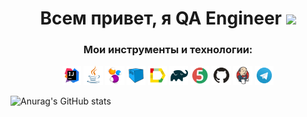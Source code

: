 <h1 align="center">Всем привет, я QA Engineer</a> 
<img src="https://github.com/blackcater/blackcater/raw/main/images/Hi.gif" height="32"/></h1>

<h3 align="center">Мои инструменты и технологии:</h3>

<p align="center">
<a href="https://www.jetbrains.com/idea/"><img width="6%" title="IntelliJ IDEA" src="media/logo/Intelij_IDEA.svg"/></a> 
<a href="https://www.java.com/"><img width="6%" title="Java" src="media/logo/Java.svg"/></a>
<a href="https://selenide.org/"><img width="6%" title="Selenide" src="media/logo/Selenide.svg"/></a> 
<a href="https://aerokube.com/selenoid/"><img width="6%" title="Selenoid" src="media/logo/Selenoid.svg"/></a>
<a href="ht[images](images)tps://github.com/allure-framework/allure2"><img width="6%" title="Allure Report" src="media/logo/Allure_Report.svg"/></a>
<a href="https://gradle.org/"><img width="6%" title="Gradle" src="media/logo/Gradle.svg"/></a> 
<a href="https://junit.org/junit5/"><img width="6%" title="JUnit5" src="media/logo/JUnit5.svg"/></a> 
<a href="https://github.com/"><img width="6%" title="GitHub" src="media/logo/GitHub.svg"/></a> 
<a href="https://www.jenkins.io/"><img width="6%" title="Jenkins" src="media/logo/Jenkins.svg"/></a> 
<a href="https://telegram.org/"><img width="6%" title="Telegram" src="media/logo/Telegram.svg"/></a>
</p>


![Anurag's GitHub stats](https://github-readme-stats.vercel.app/api?username=ArturAkopov&show_icons=true&bg_color=00000000)
